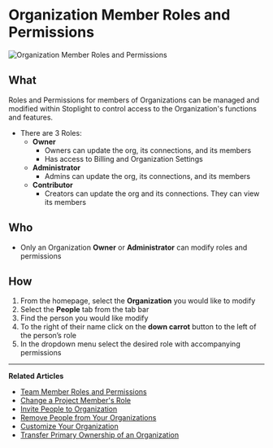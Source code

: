 # Organization Member Roles and Permissions 

![Organization Member Roles and Permissions](https://github.com/stoplightio/docs/blob/develop/assets/gifsv2/org-roles.gif?raw=true)

## What 
Roles and Permissions for members of Organizations can be managed and modified within Stoplight to control access to the Organization's functions and features. 
* There are 3 Roles: 
    * **Owner** 
        * Owners can update the org, its connections, and its members 
        * Has access to Billing and Organization Settings
    * **Administrator** 
        * Admins can update the org, its connections, and its members 
    * **Contributor** 
         * Creators can update the org and its connections. They can view its members 

## Who
* Only an Organization **Owner** or **Administrator** can modify roles and permissions 
## How 
1. From the homepage, select the **Organization** you would like to modify 
2. Select the **People** tab from the tab bar 
3. Find the person you would like modify 
4. To the right of their name click on the **down carrot** button to the left of the person’s role 
5. In the dropdown menu select the desired role with accompanying permissions 

---
**Related Articles**
- [Team Member Roles and Permissions](/platform/organizations/teams/roles)
- [Change a Project Member's Role](/platform/projects/change-a-members-role)
- [Invite People to Organization](/platform/organizations/invite-people)
- [Remove People from Your Organizations](/platform/organizations/remove-members)
- [Customize Your Organization](/platform/organizations/customize)
- [Transfer Primary Ownership of an Organization](/platform/organizations/transfer-ownership)


